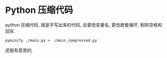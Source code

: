 # Python 压缩代码

python 压缩代码, 就是手写出来的代码, 会更改变量名, 更改嵌套循环, 剔除空格和回车.

```shell
pyminify ./main.py > ./main_compressed.py
```

还挺有意思的.
